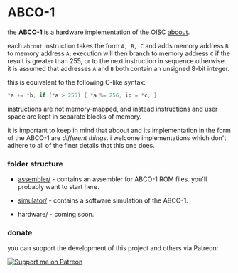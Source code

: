 # ABCO-1
the **ABCO-1** is a hardware implementation of the OISC [abcout](https://esolangs.org/wiki/Abcout).

each `abcout` instruction takes the form `A, B, C` and adds memory address `B` to memory address `A`; execution will then branch to memory address `C` if the result is greater than 255, or to the next instruction in sequence otherwise. it is assumed that addresses `A` and `B` both contain an unsigned 8-bit integer.

this is equivalent to the following C-like syntax:

```c
*a += *b; if (*a > 255) { *a %= 256; ip = *c; }
```

instructions are not memory-mapped, and instead instructions and user space are kept in separate blocks of memory.

it is important to keep in mind that abcout and its implementation in the form of the ABCO-1 are *different things*. i welcome implementations which don't adhere to all of the finer details that this one does.

### folder structure
- [assembler/](https://github.com/sporeball/ABCO-1/tree/master/assembler) - contains an assembler for ABCO-1 ROM files. you'll probably want to start here.

- [simulator/](https://github.com/sporeball/ABCO-1/tree/master/simulator) - contains a software simulation of the ABCO-1.

- hardware/ - coming soon.

### donate
you can support the development of this project and others via Patreon:

[![Support me on Patreon](https://img.shields.io/endpoint.svg?url=https%3A%2F%2Fshieldsio-patreon.vercel.app%2Fapi%3Fusername%3Dsporeball%26type%3Dpledges%26suffix%3D%252Fmonth&style=for-the-badge)](https://patreon.com/sporeball)

